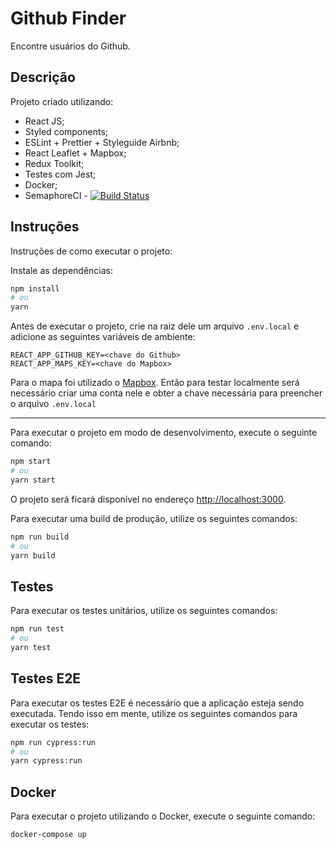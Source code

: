# Github Finder

Encontre usuários do Github.

## Descrição

Projeto criado utilizando:

- React JS;
- Styled components;
- ESLint + Prettier + Styleguide Airbnb;
- React Leaflet + Mapbox;
- Redux Toolkit;
- Testes com Jest;
- Docker;
- SemaphoreCI - [![Build Status](https://andersonmalheiro.semaphoreci.com/badges/gh-finder/branches/master.svg?style=shields)](https://andersonmalheiro.semaphoreci.com/projects/gh-finder)

## Instruções
Instruções de como executar o projeto:


Instale as dependências:
```bash
npm install
# ou
yarn
```

Antes de executar o projeto, crie na raiz dele um arquivo `.env.local` e adicione as seguintes variáveis de ambiente:

```
REACT_APP_GITHUB_KEY=<chave do Github>
REACT_APP_MAPS_KEY=<chave do Mapbox>
```

Para o mapa foi utilizado o [Mapbox](https://www.mapbox.com/). Então para testar localmente será necessário criar uma conta nele e obter a chave necessária para preencher o arquivo `.env.local`

---
Para executar o projeto em modo de desenvolvimento, execute o seguinte comando:

```bash
npm start
# ou
yarn start
```

O projeto será ficará disponível no endereço [http://localhost:3000](http://localhost:3000).

Para executar uma build de produção, utilize os seguintes comandos:

```bash
npm run build
# ou
yarn build
```

## Testes

Para executar os testes unitários, utilize os seguintes comandos:

```bash
npm run test
# ou
yarn test
```
## Testes E2E

Para executar os testes E2E é necessário que a aplicação esteja sendo executada. Tendo isso em mente, utilize os seguintes comandos para executar os testes:

```bash
npm run cypress:run
# ou
yarn cypress:run
```

## Docker

Para executar o projeto utilizando o Docker, execute o seguinte comando:

```bash
docker-compose up
```
